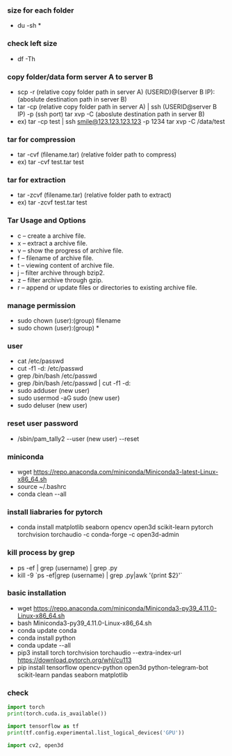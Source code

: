 ### size for each folder
- du -sh *

### check left size
- df -Th

### copy folder/data form server A to server B
- scp -r (relative copy folder path in server A) (USERID)@(server B IP):(aboslute destination path in server B)
- tar -cp (relative copy folder path in server A) | ssh (USERID@server B IP) -p (ssh port) tar xvp -C (aboslute destination path in server B)
- ex) tar -cp test | ssh smile@123.123.123.123 -p 1234 tar xvp -C /data/test

### tar for compression
- tar -cvf (filename.tar) (relative folder path to compress)
- ex) tar -cvf test.tar test

### tar for extraction
- tar -zcvf (filename.tar) (relative folder path to extract)
- ex) tar -zcvf test.tar test

### Tar Usage and Options
- c – create a archive file.
- x – extract a archive file.
- v – show the progress of archive file.
- f – filename of archive file.
- t – viewing content of archive file.
- j – filter archive through bzip2.
- z – filter archive through gzip.
- r – append or update files or directories to existing archive file.

### manage permission
- sudo chown (user):(group) filename
- sudo chown (user):(group) *

### user
- cat /etc/passwd
- cut -f1 -d: /etc/passwd
- grep /bin/bash /etc/passwd
- grep /bin/bash /etc/passwd | cut -f1 -d:
- sudo adduser (new user)
- sudo usermod -aG sudo (new user)
- sudo deluser (new user)

### reset user password
- /sbin/pam_tally2 --user (new user) --reset 

### miniconda
- wget https://repo.anaconda.com/miniconda/Miniconda3-latest-Linux-x86_64.sh
- source ~/.bashrc
- conda clean --all

### install liabraries for pytorch
- conda install matplotlib seaborn opencv open3d scikit-learn pytorch torchvision torchaudio -c conda-forge -c open3d-admin

### kill process by grep
- ps -ef | grep (username) | grep .py
- kill -9 \`ps -ef|grep (username) | grep .py|awk '{print $2}'\`

### basic installation
- wget https://repo.anaconda.com/miniconda/Miniconda3-py39_4.11.0-Linux-x86_64.sh
- bash Miniconda3-py39_4.11.0-Linux-x86_64.sh
- conda update conda
- conda install python
- conda update --all
- pip3 install torch torchvision torchaudio --extra-index-url https://download.pytorch.org/whl/cu113
- pip install tensorflow opencv-python open3d  python-telegram-bot scikit-learn pandas seaborn matplotlib

### check
```python
import torch
print(torch.cuda.is_available())

import tensorflow as tf
print(tf.config.experimental.list_logical_devices('GPU'))

import cv2, open3d
```
